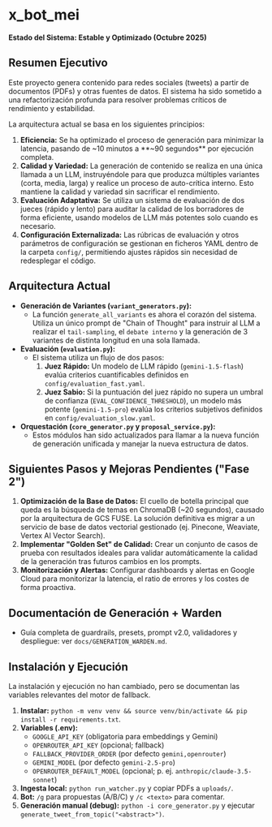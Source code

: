 # x_bot_mei

**Estado del Sistema: Estable y Optimizado (Octubre 2025)**

## Resumen Ejecutivo

Este proyecto genera contenido para redes sociales (tweets) a partir de documentos (PDFs) y otras fuentes de datos. El sistema ha sido sometido a una refactorización profunda para resolver problemas críticos de rendimiento y estabilidad.

La arquitectura actual se basa en los siguientes principios:

1.  **Eficiencia:** Se ha optimizado el proceso de generación para minimizar la latencia, pasando de ~10 minutos a **~90 segundos** por ejecución completa.
2.  **Calidad y Variedad:** La generación de contenido se realiza en una única llamada a un LLM, instruyéndole para que produzca múltiples variantes (corta, media, larga) y realice un proceso de auto-crítica interno. Esto mantiene la calidad y variedad sin sacrificar el rendimiento.
3.  **Evaluación Adaptativa:** Se utiliza un sistema de evaluación de dos jueces (rápido y lento) para auditar la calidad de los borradores de forma eficiente, usando modelos de LLM más potentes solo cuando es necesario.
4.  **Configuración Externalizada:** Las rúbricas de evaluación y otros parámetros de configuración se gestionan en ficheros YAML dentro de la carpeta `config/`, permitiendo ajustes rápidos sin necesidad de redesplegar el código.

## Arquitectura Actual

-   **Generación de Variantes (`variant_generators.py`):**
    -   La función `generate_all_variants` es ahora el corazón del sistema. Utiliza un único prompt de "Chain of Thought" para instruir al LLM a realizar el `tail-sampling`, el `debate interno` y la generación de 3 variantes de distinta longitud en una sola llamada.
-   **Evaluación (`evaluation.py`):**
    -   El sistema utiliza un flujo de dos pasos:
        1.  **Juez Rápido:** Un modelo de LLM rápido (`gemini-1.5-flash`) evalúa criterios cuantificables definidos en `config/evaluation_fast.yaml`.
        2.  **Juez Sabio:** Si la puntuación del juez rápido no supera un umbral de confianza (`EVAL_CONFIDENCE_THRESHOLD`), un modelo más potente (`gemini-1.5-pro`) evalúa los criterios subjetivos definidos en `config/evaluation_slow.yaml`.
-   **Orquestación (`core_generator.py` y `proposal_service.py`):**
    -   Estos módulos han sido actualizados para llamar a la nueva función de generación unificada y manejar la nueva estructura de datos.

## Siguientes Pasos y Mejoras Pendientes ("Fase 2")

1.  **Optimización de la Base de Datos:** El cuello de botella principal que queda es la búsqueda de temas en ChromaDB (~20 segundos), causado por la arquitectura de GCS FUSE. La solución definitiva es migrar a un servicio de base de datos vectorial gestionado (ej. Pinecone, Weaviate, Vertex AI Vector Search).
2.  **Implementar "Golden Set" de Calidad:** Crear un conjunto de casos de prueba con resultados ideales para validar automáticamente la calidad de la generación tras futuros cambios en los prompts.
3.  **Monitorización y Alertas:** Configurar dashboards y alertas en Google Cloud para monitorizar la latencia, el ratio de errores y los costes de forma proactiva.

## Documentación de Generación + Warden

- Guía completa de guardrails, presets, prompt v2.0, validadores y despliegue: ver `docs/GENERATION_WARDEN.md`.

## Instalación y Ejecución

La instalación y ejecución no han cambiado, pero se documentan las variables relevantes del motor de fallback.

1.  **Instalar:** `python -m venv venv && source venv/bin/activate && pip install -r requirements.txt`.
2.  **Variables (.env):**
    - `GOOGLE_API_KEY` (obligatoria para embeddings y Gemini)
    - `OPENROUTER_API_KEY` (opcional; fallback)
    - `FALLBACK_PROVIDER_ORDER` (por defecto `gemini,openrouter`)
    - `GEMINI_MODEL` (por defecto `gemini-2.5-pro`)
    - `OPENROUTER_DEFAULT_MODEL` (opcional; p. ej. `anthropic/claude-3.5-sonnet`)
3.  **Ingesta local:** `python run_watcher.py` y copiar PDFs a `uploads/`.
4.  **Bot:** `/g` para propuestas (A/B/C) y `/c <texto>` para comentar.
5.  **Generación manual (debug):** `python -i core_generator.py` y ejecutar `generate_tweet_from_topic("<abstract>")`.
